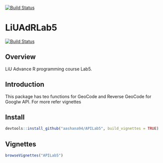 [![Build Status](https://travis-ci.org/aashana94/APILab5.svg?branch=master)](https://travis-ci.org/aashana94/APILab5)

LiUAdRLab5
================
[![Build Status](https://travis-ci.org/aashana94/APILab5.svg?branch=master)](https://travis-ci.org/aashana94/APILab5) 

Overview
--------

LiU Advance R programming course Lab5. <br>

Introduction
------------

This package has teo functions for GeoCode and Reverse GeoCode for Googlw API. For more refer vignettes

Install
------------

``` r
devtools::install_github("aashana94/APILab5", build_vignettes = TRUE)
```

Vignettes
---------

``` r
browseVignettes("APILab5")
```

